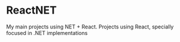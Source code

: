 # ReactNET
My main projects using NET + React.
Projects using React, specially focused in .NET implementations
